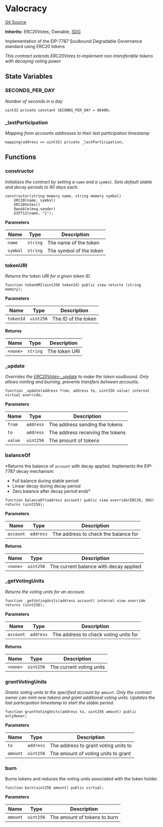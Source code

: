 # Valocracy
[Git Source](https://github.com/w3b3d3v/valocracy-contracts/blob/6795bd08475b218679f757729c7ba8112cd3b440/src/Valocracy.sol)

**Inherits:**
ERC20Votes, Ownable, [SDG](/src/SDG.sol/abstract.SDG.md)

Implementation of the EIP-7787 Soulbound Degradable Governance standard using ERC20 tokens

*This contract extends ERC20Votes to implement non-transferable tokens with decaying voting power*


## State Variables
### SECONDS_PER_DAY
*Number of seconds in a day*


```solidity
uint32 private constant SECONDS_PER_DAY = 86400;
```


### _lastParticipation
*Mapping from accounts addresses to their last participation timestamp*


```solidity
mapping(address => uint32) private _lastParticipation;
```


## Functions
### constructor

*Initializes the contract by setting a `name` and a `symbol`.
Sets default stable and decay periods to 90 days each.*


```solidity
constructor(string memory name, string memory symbol)
    ERC20(name, symbol)
    ERC20Votes()
    Ownable(msg.sender)
    EIP712(name, "1");
```
**Parameters**

|Name|Type|Description|
|----|----|-----------|
|`name`|`string`|The name of the token|
|`symbol`|`string`|The symbol of the token|


### tokenURI

*Returns the token URI for a given token ID.*


```solidity
function tokenURI(uint256 tokenId) public view returns (string memory);
```
**Parameters**

|Name|Type|Description|
|----|----|-----------|
|`tokenId`|`uint256`|The ID of the token|

**Returns**

|Name|Type|Description|
|----|----|-----------|
|`<none>`|`string`|The token URI|


### _update

*Overrides the [ERC20Votes-_update](/lib/openzeppelin-contracts/contracts/mocks/token/ERC721ConsecutiveEnumerableMock.sol/contract.ERC721ConsecutiveEnumerableMock.md#_update) to make the token soulbound.
Only allows minting and burning, prevents transfers between accounts.*


```solidity
function _update(address from, address to, uint256 value) internal virtual override;
```
**Parameters**

|Name|Type|Description|
|----|----|-----------|
|`from`|`address`|The address sending the tokens|
|`to`|`address`|The address receiving the tokens|
|`value`|`uint256`|The amount of tokens|


### balanceOf

*Returns the balance of `account` with decay applied.
Implements the EIP-7787 decay mechanism:
- Full balance during stable period
- Linear decay during decay period
- Zero balance after decay period ends*


```solidity
function balanceOf(address account) public view override(ERC20, SDG) returns (uint256);
```
**Parameters**

|Name|Type|Description|
|----|----|-----------|
|`account`|`address`|The address to check the balance for|

**Returns**

|Name|Type|Description|
|----|----|-----------|
|`<none>`|`uint256`|The current balance with decay applied|


### _getVotingUnits

*Returns the voting units for an account.*


```solidity
function _getVotingUnits(address account) internal view override returns (uint256);
```
**Parameters**

|Name|Type|Description|
|----|----|-----------|
|`account`|`address`|The address to check voting units for|

**Returns**

|Name|Type|Description|
|----|----|-----------|
|`<none>`|`uint256`|The current voting units|


### grantVotingUnits

*Grants voting units to the specified account by `amount`.
Only the contract owner can mint new tokens and grant additional voting units.
Updates the last participation timestamp to start the stable period.*


```solidity
function grantVotingUnits(address to, uint256 amount) public onlyOwner;
```
**Parameters**

|Name|Type|Description|
|----|----|-----------|
|`to`|`address`|The address to grant voting units to|
|`amount`|`uint256`|The amount of voting units to grant|


### burn

Burns tokens and reduces the voting units associated with the token holder.


```solidity
function burn(uint256 amount) public virtual;
```
**Parameters**

|Name|Type|Description|
|----|----|-----------|
|`amount`|`uint256`|The amount of tokens to burn|


